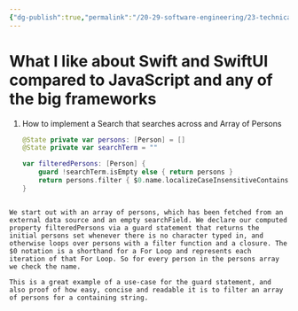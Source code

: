 ```yaml
---
{"dg-publish":true,"permalink":"/20-29-software-engineering/23-technical-fundamentals/22-01-swift/what-i-like-about-swift-and-swift-ui-compared-to-java-script-and-any-of-the-big-frameworks/","tags":["code/swift"],"created":"2023-09-30T19:11:39.652-05:00","updated":"2023-09-30T19:34:00.112-05:00"}
---
```


# What I like about Swift and SwiftUI compared to JavaScript and any of the big frameworks

1. How to implement a Search that searches across and Array of Persons
   ```Swift
   @State private var persons: [Person] = []
   @State private var searchTerm = ""

   var filteredPersons: [Person] {
	   guard !searchTerm.isEmpty else { return persons }
	   return persons.filter { $0.name.localizeCaseInsensitiveContains(searchTerm) }
   }
```

We start out with an array of persons, which has been fetched from an external data source and an empty searchField. We declare our computed property filteredPersons via a guard statement that returns the initial persons set whenever there is no character typed in, and otherwise loops over persons with a filter function and a closure. The $0 notation is a shorthand for a For Loop and represents each iteration of that For Loop. So for every person in the persons array we check the name.

This is a great example of a use-case for the guard statement, and also proof of how easy, concise and readable it is to filter an array of persons for a containing string.
